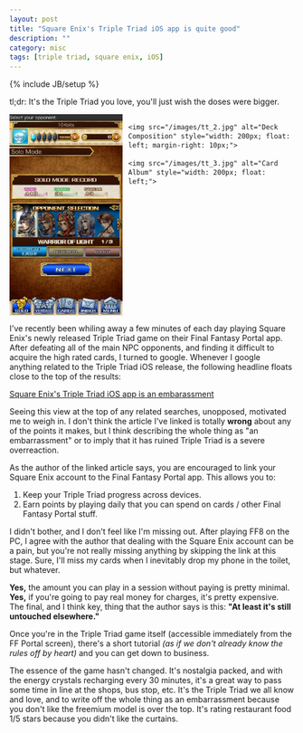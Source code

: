 ```yaml
---
layout: post
title: "Square Enix's Triple Triad iOS app is quite good"
description: ""
category: misc
tags: [triple triad, square enix, iOS]
---
```

{% include JB/setup %}

tl;dr: It's the Triple Triad you love, you'll just wish the doses were bigger.

<div style="display: block; overflow: hidden;">
	<img src="/images/tt_1.jpg" alt="Opponent Selection" style="width: 200px; float: left; margin-right: 10px;">

	<img src="/images/tt_2.jpg" alt="Deck Composition" style="width: 200px; float: left; margin-right: 10px;">

	<img src="/images/tt_3.jpg" alt="Card Album" style="width: 200px; float: left;">
</div>

I've recently been whiling away a few minutes of each day playing Square Enix's newly released Triple Triad game on their Final Fantasy Portal app. After defeating all of the main NPC opponents, and finding it difficult to acquire the high rated cards, I turned to google. Whenever I google anything related to the Triple Triad iOS release, the following headline floats close to the top of the results:

[Square Enix's Triple Triad iOS app is an embarassment](http://www.destructoid.com/square-enix-s-triple-triad-ios-app-is-an-embarassment-307331.phtml)

Seeing this view at the top of any related searches, unopposed, motivated me to weigh in. I don't think the article I've linked is totally **wrong** about any of the points it makes, but I think describing the whole thing as "an embarrassment" or to imply that it has ruined Triple Triad is a severe overreaction.

As the author of the linked article says, you are encouraged to link your Square Enix account to the Final Fantasy Portal app. This allows you to:

  1. Keep your Triple Triad progress across devices.
  2. Earn points by playing daily that you can spend on cards / other Final Fantasy Portal stuff.

I didn't bother, and I don't feel like I'm missing out. After playing FF8 on the PC, I agree with the author that dealing with the Square Enix account can be a pain, but you're not really missing anything by skipping the link at this stage. Sure, I'll miss my cards when I inevitably drop my phone in the toilet, but whatever.

**Yes,** the amount you can play in a session without paying is pretty minimal. **Yes,** if you're going to pay real money for charges, it's pretty expensive. The final, and I think key, thing that the author says is this: **"At least it's still untouched elsewhere."**

Once you're in the Triple Triad game itself (accessible immediately from the FF Portal screen), there's a short tutorial *(as if we don't already know the rules off by heart)* and you can get down to business.

The essence of the game hasn't changed. It's nostalgia packed, and with the energy crystals recharging every 30 minutes, it's a great way to pass some time in line at the shops, bus stop, etc. It's the Triple Triad we all know and love, and to write off the whole thing as an embarrassment because you don't like the freemium model is over the top. It's rating restaurant food 1/5 stars because you didn't like the curtains.